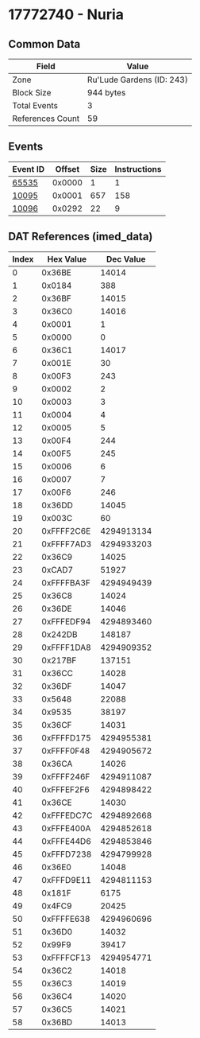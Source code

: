 # 17772740 - Nuria

## Common Data

| Field            | Value                     |
|------------------|---------------------------|
| Zone             | Ru'Lude Gardens (ID: 243) |
| Block Size       | 944 bytes                 |
| Total Events     | 3                         |
| References Count | 59                        |

## Events

| Event ID            | Offset   |   Size |   Instructions |
|---------------------|----------|--------|----------------|
| [65535](./65535.md) | 0x0000   |      1 |              1 |
| [10095](./10095.md) | 0x0001   |    657 |            158 |
| [10096](./10096.md) | 0x0292   |     22 |              9 |

## DAT References (imed_data)

|   Index | Hex Value   |   Dec Value |
|---------|-------------|-------------|
|       0 | 0x36BE      |       14014 |
|       1 | 0x0184      |         388 |
|       2 | 0x36BF      |       14015 |
|       3 | 0x36C0      |       14016 |
|       4 | 0x0001      |           1 |
|       5 | 0x0000      |           0 |
|       6 | 0x36C1      |       14017 |
|       7 | 0x001E      |          30 |
|       8 | 0x00F3      |         243 |
|       9 | 0x0002      |           2 |
|      10 | 0x0003      |           3 |
|      11 | 0x0004      |           4 |
|      12 | 0x0005      |           5 |
|      13 | 0x00F4      |         244 |
|      14 | 0x00F5      |         245 |
|      15 | 0x0006      |           6 |
|      16 | 0x0007      |           7 |
|      17 | 0x00F6      |         246 |
|      18 | 0x36DD      |       14045 |
|      19 | 0x003C      |          60 |
|      20 | 0xFFFF2C6E  |  4294913134 |
|      21 | 0xFFFF7AD3  |  4294933203 |
|      22 | 0x36C9      |       14025 |
|      23 | 0xCAD7      |       51927 |
|      24 | 0xFFFFBA3F  |  4294949439 |
|      25 | 0x36C8      |       14024 |
|      26 | 0x36DE      |       14046 |
|      27 | 0xFFFEDF94  |  4294893460 |
|      28 | 0x242DB     |      148187 |
|      29 | 0xFFFF1DA8  |  4294909352 |
|      30 | 0x217BF     |      137151 |
|      31 | 0x36CC      |       14028 |
|      32 | 0x36DF      |       14047 |
|      33 | 0x5648      |       22088 |
|      34 | 0x9535      |       38197 |
|      35 | 0x36CF      |       14031 |
|      36 | 0xFFFFD175  |  4294955381 |
|      37 | 0xFFFF0F48  |  4294905672 |
|      38 | 0x36CA      |       14026 |
|      39 | 0xFFFF246F  |  4294911087 |
|      40 | 0xFFFEF2F6  |  4294898422 |
|      41 | 0x36CE      |       14030 |
|      42 | 0xFFFEDC7C  |  4294892668 |
|      43 | 0xFFFE400A  |  4294852618 |
|      44 | 0xFFFE44D6  |  4294853846 |
|      45 | 0xFFFD7238  |  4294799928 |
|      46 | 0x36E0      |       14048 |
|      47 | 0xFFFD9E11  |  4294811153 |
|      48 | 0x181F      |        6175 |
|      49 | 0x4FC9      |       20425 |
|      50 | 0xFFFFE638  |  4294960696 |
|      51 | 0x36D0      |       14032 |
|      52 | 0x99F9      |       39417 |
|      53 | 0xFFFFCF13  |  4294954771 |
|      54 | 0x36C2      |       14018 |
|      55 | 0x36C3      |       14019 |
|      56 | 0x36C4      |       14020 |
|      57 | 0x36C5      |       14021 |
|      58 | 0x36BD      |       14013 |
